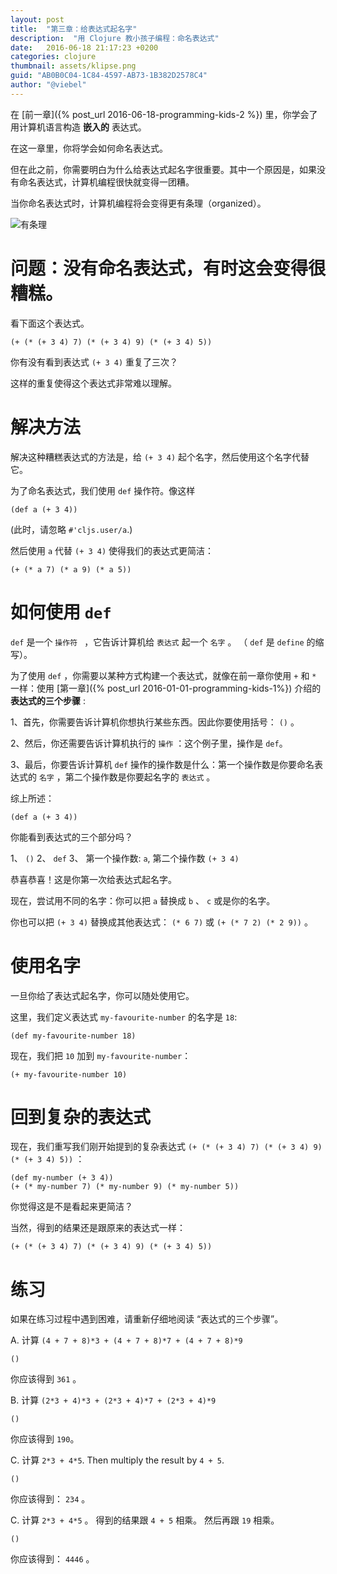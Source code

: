 ```yaml
---
layout: post
title:  "第三章：给表达式起名字"
description:  "用 Clojure 教小孩子编程：命名表达式"
date:   2016-06-18 21:17:23 +0200
categories: clojure
thumbnail: assets/klipse.png
guid: "AB0B0C04-1C84-4597-AB73-1B382D2578C4"
author: "@viebel"
---
```



在 [前一章]({% post_url 2016-06-18-programming-kids-2 %}) 里，你学会了用计算机语言构造 **嵌入的** 表达式。

在这一章里，你将学会如何命名表达式。

但在此之前，你需要明白为什么给表达式起名字很重要。其中一个原因是，如果没有命名表达式，计算机编程很快就变得一团糟。

当你命名表达式时，计算机编程将会变得更有条理（organized）。

![有条理](/assets/images/organized.jpg)

# 问题：没有命名表达式，有时这会变得很糟糕。

看下面这个表达式。

~~~klipse
(+ (* (+ 3 4) 7) (* (+ 3 4) 9) (* (+ 3 4) 5))
~~~

你有没有看到表达式 `(+ 3 4)` 重复了三次？

这样的重复使得这个表达式非常难以理解。


# 解决方法

解决这种糟糕表达式的方法是，给 `(+ 3 4)` 起个名字，然后使用这个名字代替它。

为了命名表达式，我们使用 `def` 操作符。像这样

~~~klipse
(def a (+ 3 4))
~~~

(此时，请忽略 `#'cljs.user/a`.)

然后使用 `a` 代替 `(+ 3 4)` 使得我们的表达式更简洁：


~~~klipse
(+ (* a 7) (* a 9) (* a 5))
~~~

# 如何使用 `def`

`def` 是一个 `操作符 ` ，它告诉计算机给 `表达式` 起一个 `名字` 。 （ `def` 是 `define` 的缩写）。

为了使用 `def` ，你需要以某种方式构建一个表达式，就像在前一章你使用 `+` 和 `*` 一样：使用 [第一章]({% post_url 2016-01-01-programming-kids-1%}) 介绍的 **表达式的三个步骤** :

1、首先，你需要告诉计算机你想执行某些东西。因此你要使用括号： `()` 。

2、然后，你还需要告诉计算机执行的 `操作` ：这个例子里，操作是 `def`。

3、最后，你要告诉计算机 `def` 操作的操作数是什么：第一个操作数是你要命名表达式的 `名字` ，第二个操作数是你要起名字的 `表达式` 。

综上所述：

~~~klipse
(def a (+ 3 4))
~~~

你能看到表达式的三个部分吗？

1、 `()`
2、 `def`
3、 第一个操作数: `a`, 第二个操作数 `(+ 3 4)`

恭喜恭喜！这是你第一次给表达式起名字。

现在，尝试用不同的名字：你可以把 `a` 替换成 `b` 、 `c` 或是你的名字。

你也可以把 `(+ 3 4)` 替换成其他表达式： `(* 6 7)` 或 `(+ (* 7 2) (* 2 9))` 。

# 使用名字

一旦你给了表达式起名字，你可以随处使用它。

这里，我们定义表达式 `my-favourite-number` 的名字是 `18`:

~~~klipse
(def my-favourite-number 18)
~~~

现在，我们把 `10` 加到 `my-favourite-number`：

~~~klipse
(+ my-favourite-number 10)
~~~

# 回到复杂的表达式

现在，我们重写我们刚开始提到的复杂表达式 `(+ (* (+ 3 4) 7) (* (+ 3 4) 9) (* (+ 3 4) 5))` ：

~~~klipse
(def my-number (+ 3 4))
(+ (* my-number 7) (* my-number 9) (* my-number 5))
~~~

你觉得这是不是看起来更简洁？

当然，得到的结果还是跟原来的表达式一样：

~~~klipse
(+ (* (+ 3 4) 7) (* (+ 3 4) 9) (* (+ 3 4) 5))
~~~


# 练习

如果在练习过程中遇到困难，请重新仔细地阅读 “表达式的三个步骤”。

A. 计算 `(4 + 7 + 8)*3 + (4 + 7 + 8)*7 + (4 + 7 + 8)*9`

~~~klipse
()
~~~

你应该得到 `361` 。

B. 计算 `(2*3 + 4)*3 + (2*3 + 4)*7 + (2*3 + 4)*9`

~~~klipse
()
~~~

你应该得到 `190`。


C. 计算 `2*3 + 4*5`. Then multiply the result by `4 + 5`.

~~~klipse
()
~~~

你应该得到： `234` 。

C. 计算 `2*3 + 4*5` 。 得到的结果跟 `4 + 5` 相乘。 然后再跟 `19` 相乘。

~~~klipse
()
~~~


你应该得到： `4446` 。
